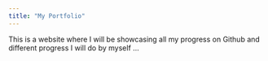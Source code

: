 ```yaml
---
title: "My Portfolio"
---
```


This is a website where I will be showcasing all my progress on Github and different progress I will do by myself ...
